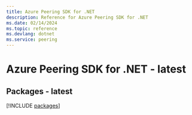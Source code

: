 ```yaml
---
title: Azure Peering SDK for .NET
description: Reference for Azure Peering SDK for .NET
ms.date: 02/14/2024
ms.topic: reference
ms.devlang: dotnet
ms.service: peering
---
```

# Azure Peering SDK for .NET - latest
## Packages - latest
[!INCLUDE [packages](peering-index.md)]